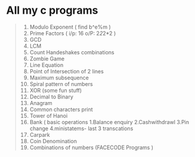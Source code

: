 # All my c programs 

> 1.  Modulo Exponent ( find b^e%m )
> 2.  Prime Factors ( i/p: 16 o/P: 2*2*2*2 )
> 3.  GCD
> 4.  LCM
> 5.  Count Handeshakes combinations 
> 6.  Zombie Game
> 7.  Line Equation
> 8.  Point of Intersection of 2 lines
> 9.  Maximum subsequence 
> 10. Spiral pattern of numbers 
> 11. XOR (some fun stuff)
> 12. Decimal to Binary 
> 13. Anagram 
> 14. Common characters print 
> 15. Tower of Hanoi 
> 16. Bank ( basic operations 1.Balance enquiry 2.Cashwithdrawl 3.Pin change 4.ministatems- last 3 transcations 
> 17. Carpark
> 18. Coin Denomination
> 19. Combinations of numbers (FACECODE Programs )
